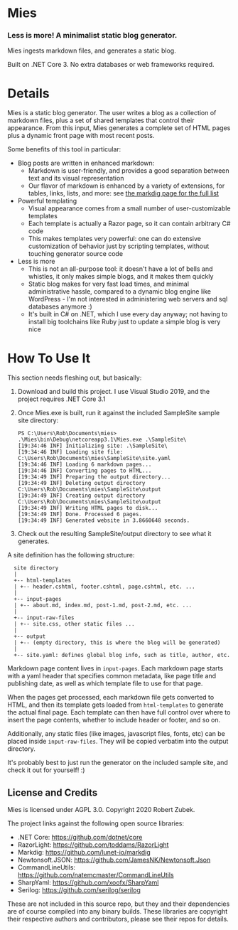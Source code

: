 # Mies

### Less is more! A minimalist static blog generator. 

Mies ingests markdown files, and generates a static blog. 

Built on .NET Core 3. No extra databases or web frameworks required.



# Details

Mies is a static blog generator. The user writes a blog as a collection of markdown files, plus a set of shared templates that control their appearance. From this input, Mies generates a complete set of HTML pages plus a dynamic front page with most recent posts.

Some benefits of this tool in particular:
  - Blog posts are written in enhanced markdown:
    - Markdown is user-friendly, and provides a good separation between text and its visual representation
    - Our flavor of markdown is enhanced by a variety of extensions, for tables, links, lists, and more: see [the markdig page for the full list](https://github.com/lunet-io/markdig)
  - Powerful templating
    - Visual appearance comes from a small number of user-customizable templates
    - Each template is actually a Razor page, so it can contain arbitrary C# code
    - This makes templates very powerful: one can do extensive customization of behavior just by scripting templates, without touching generator source code
  - Less is more
    - This is not an all-purpose tool: it doesn't have a lot of bells and whistles, it only makes simple blogs, and it makes them quickly
	- Static blog makes for very fast load times, and minimal administrative hassle, compared to a dynamic blog engine like WordPress - I'm not interested in administering web servers and sql databases anymore :)
	- It's built in C# on .NET, which I use every day anyway; not having to install big toolchains like Ruby just to update a simple blog is very nice


# How To Use It

This section needs fleshing out, but basically:
  1. Download and build this project. I use Visual Studio 2019, and the project requires .NET Core 3.1 
  2. Once Mies.exe is built, run it against the included SampleSite sample site directory:

		```
		PS C:\Users\Rob\Documents\mies> .\Mies\bin\Debug\netcoreapp3.1\Mies.exe .\SampleSite\
		[19:34:46 INF] Initializing site: .\SampleSite\
		[19:34:46 INF] Loading site file: C:\Users\Rob\Documents\mies\SampleSite\site.yaml
		[19:34:46 INF] Loading 6 markdown pages...
		[19:34:46 INF] Converting pages to HTML...
		[19:34:49 INF] Preparing the output directory...
		[19:34:49 INF] Deleting output directory C:\Users\Rob\Documents\mies\SampleSite\output
		[19:34:49 INF] Creating output directory C:\Users\Rob\Documents\mies\SampleSite\output
		[19:34:49 INF] Writing HTML pages to disk...
		[19:34:49 INF] Done. Processed 6 pages.
		[19:34:49 INF] Generated website in 3.8660648 seconds.
		```
  3. Check out the resulting SampleSite/output directory to see what it generates.

A site definition has the following structure:

```
  site directory
  |
  +-- html-templates 
  | +-- header.cshtml, footer.cshtml, page.cshtml, etc. ...
  |
  +-- input-pages
  | +-- about.md, index.md, post-1.md, post-2.md, etc. ...
  |
  +-- input-raw-files
  | +-- site.css, other static files ...
  |
  +-- output
  | +-- (empty directory, this is where the blog will be generated)
  |
  +-- site.yaml: defines global blog info, such as title, author, etc.
```

Markdown page content lives in `input-pages`. Each markdown page starts with a yaml header that specifies common metadata, like page title and publishing date, as well as which template file to use for that page. 

When the pages get processed, each markdown file gets converted to HTML, and then its template gets loaded from `html-templates` to generate the actual final page. Each template can then have full control over where to insert the page contents, whether to include header or footer, and so on.

Additionally, any static files (like images, javascript files, fonts, etc) can be placed inside `input-raw-files`. They will be copied verbatim into the output directory.

It's probably best to just run the generator on the included sample site, and check it out for yourself! :)



## License and Credits

Mies is licensed under AGPL 3.0. Copyright 2020 Robert Zubek.

The project links against the following open source libraries:
  - .NET Core: https://github.com/dotnet/core
  - RazorLight: https://github.com/toddams/RazorLight
  - Markdig: https://github.com/lunet-io/markdig
  - Newtonsoft.JSON: https://github.com/JamesNK/Newtonsoft.Json
  - CommandLineUtils: https://github.com/natemcmaster/CommandLineUtils
  - SharpYaml: https://github.com/xoofx/SharpYaml
  - Serilog: https://github.com/serilog/serilog

These are not included in this source repo, but they and their dependencies are of course compiled into any binary builds. These libraries are copyright their respective authors and contributors, please see their repos for details.


